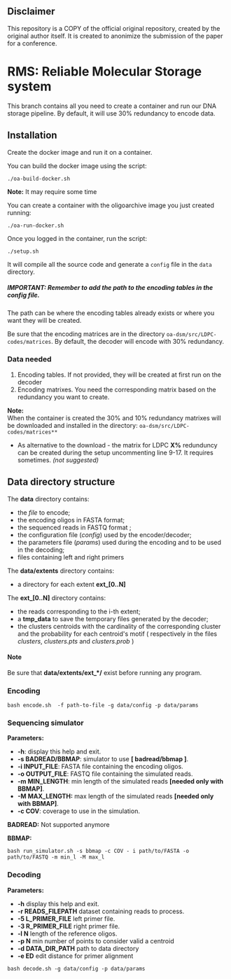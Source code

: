 ## Disclaimer
This repository is a COPY of the official original repository, created by the original author itself.
It is created to anonimize the submission of the paper for a conference.


# RMS: Reliable Molecular Storage system
This branch contains all you need to create a container and run our DNA storage pipeline.
By default, it will use 30% redundancy to encode data.

## Installation

Create the docker image and run it on a container.

You can build the docker image using the script:
```
./oa-build-docker.sh
```
**Note:** It may require some time

You can create a container with the oligoarchive image you just created running:
```
./oa-run-docker.sh
```

Once you logged in the container, run the script:

```
./setup.sh
```
It will compile all the source code and generate a `config` file in the `data` directory. 

##### IMPORTANT: Remember to add the path to the encoding tables in the config file. 
The path can be where the encoding tables already exists or where you want they will be created.

Be sure that the encoding matrices are in the directory `oa-dsm/src/LDPC-codes/matrices`.
By default, the decoder will encode with 30% redundancy.
 
### Data needed

1. Encoding tables. If not provided, they will be created at first run on the decoder
2. Encoding matrixes. You need the corresponding matrix based on the redundancy you want to create.

**Note:** <br>
When the container is created the 30% and 10% redundancy matrixes will be downloaded and installed in the directory: `oa-dsm/src/LDPC-codes/matrices**`

* As alternative to the download - the matrix for LDPC **X%** redunduncy can be created during the setup uncommenting line 9-17. It requires sometimes. *(not suggested)*

## Data directory structure

The **data** directory contains:
* the *file* to encode;
* the encoding oligos in FASTA format;
* the sequenced reads in FASTQ format ;
* the configuration file (*config*) used by the encoder/decoder;
* the parameters file (*params*) used during the encoding and to be used in the decoding;
* files containing left and right primers

The **data/extents** directory contains:
* a directory for each extent **ext_[0..N]**

The **ext_[0..N]** directory contains:
* the reads corresponding to the i-th extent;
* a **tmp_data** to save the temporary files generated by the decoder;
* the clusters centroids with the cardinality of the corresponding cluster and the probability for each centroid's motif ( respectively in the files *clusters*, *clusters.pts* and *clusters.prob* )

#### Note
Be sure that **data/extents/ext_\*/** exist before running any program.


### Encoding
```
bash encode.sh  -f path-to-file -g data/config -p data/params
```

### Sequencing simulator
**Parameters:**<br>
* **-h**: display this help and exit.<br>
* **-s BADREAD/BBMAP**:    simulator to use **[ badread/bbmap ]**.<br>
* **-i INPUT_FILE**:       FASTA file containing the encoding oligos.<br>
* **-o OUTPUT_FILE**:      FASTQ file containing the simulated reads.<br>
* **-m MIN_LENGTH**:       min length of the simulated reads **[needed only with BBMAP]**.<br>
* **-M MAX_LENGTH:**       max length of the simulated reads **[needed only with BBMAP]**.<br>
* **-c COV**:              coverage to use in the simulation.<br>

**BADREAD:**
Not supported anymore

**BBMAP:**
```
bash run_simulator.sh -s bbmap -c COV - i path/to/FASTA -o path/to/FASTQ -m min_l -M max_l
```

### Decoding
**Parameters:**
* **-h**                  display this help and exit.<br>
* **-r READS_FILEPATH**   dataset containing reads to process.<br>
* **-5 L_PRIMER_FILE**    left primer file.<br>
* **-3 R_PRIMER_FILE**    right primer file.<br>
* **-l N**                length of the reference oligos.<br>
* **-p N**                min number of points to consider valid a centroid
* **-d DATA_DIR_PATH**    path to data directory
* **-e ED**             edit distance for primer alignment
```
bash decode.sh -g data/config -p data/params
```
